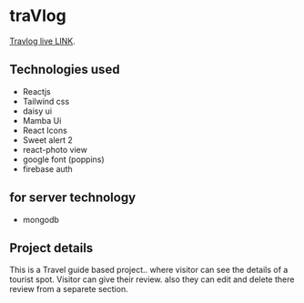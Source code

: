 # traVlog

[Travlog live LINK](https://a10-learning-client-side.web.app/).

## Technologies used

* Reactjs
* Tailwind css
* daisy ui
* Mamba Ui
* React Icons
* Sweet alert 2
* react-photo view
* google font (poppins)
* firebase auth
## for server technology
* mongodb

## Project details

This is a Travel guide based project.. where visitor can see the details of a tourist spot.
Visitor can give their review. also they can edit and delete there review from a separete section. 
